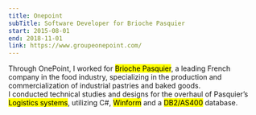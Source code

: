 ```yaml
---
title: Onepoint
subTitle: Software Developer for Brioche Pasquier
start: 2015-08-01
end: 2018-11-01
link: https://www.groupeonepoint.com/
---
```


Through OnePoint, I worked for <mark>Brioche Pasquier</mark>, a leading French company in the food industry, specializing in the production and commercialization of industrial pastries and baked goods.
\
I conducted technical studies and designs for the overhaul of Pasquier’s <mark>Logistics systems</mark>, utilizing C#, <mark>Winform</mark> and a <mark>DB2/AS400</mark> database.

